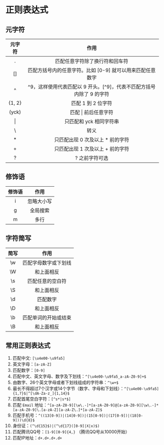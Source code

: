 # 正则表达式

## 元字符

| 元字符 |                                 作用                                 |
| :----: | :------------------------------------------------------------------: |
|   .    |                    匹配任意字符除了换行符和回车符                    |
|   []   |      匹配方括号内的任意字符。比如 [0-9] 就可以用来匹配任意数字       |
|   ^    | ^9，这样使用代表匹配以 9 开头。[^9]，代表不匹配方括号内除了 9 的字符 |
| {1, 2} |                          匹配 1 到 2 位字符                          |
| (yck)  |                         匹配 \| 前后任意字符                         |
|   \|   |                       只匹配和 yck 相同字符串                        |
|   \    |                                 转义                                 |
|   \*   |                  只匹配出现 0 次及以上 \* 前的字符                   |
|   +    |                   只匹配出现 1 次及以上 + 前的字符                   |
|   ?    |                            ? 之前字符可选                            |

## 修饰语

| 修饰语 |    作用    |
| :----: | :--------: |
|   i    | 忽略大小写 |
|   g    |  全局搜索  |
|   m    |    多行    |

## 字符简写

| 简写 |         作用         |
| :--: | :------------------: |
|  \w  | 匹配字母数字或下划线 |
|  \W  |      和上面相反      |
|  \s  |   匹配任意的空白符   |
|  \S  |      和上面相反      |
|  \d  |       匹配数字       |
|  \D  |      和上面相反      |
|  \b  | 匹配单词的开始或结束 |
|  \B  |      和上面相反      |

## 常用正则表达式

1. 匹配中文: `[\u4e00-\u9fa5]`
2. 英文字母：`[a-zA-Z]`
3. 匹配数字：`[0-9]`
4. 匹配中文、英文字母、数字及下划线：`^[\u4e00-\u9fa5_a-zA-Z0-9]+$`
5. 由数字、26个英文字母或者下划线组成的字符串：`^\w+$`
6. 最长不得超过7个汉字或14个字节（数字、字母和下划线）：`^[\u4e00-\u9fa5]{1,7}$|^[\dA-Za-z_]{1,14}$`
7. 匹配首尾空白字符：`[^s*|s*$]`
8. 匹配 `Email` 地址：`^[a-zA-Z0-9][\w\.-]*[a-zA-Z0-9]@[a-zA-Z0-9][\w\.-]*[a-zA-Z0-9]\.[a-zA-Z][a-zA-Z\.]*[a-zA-Z]$`
9. 匹配手机号：`^((13[0-9])|(14[0-9])|(15[0-9])|(17[0-9])|(18[0-9]))\d{8}$`
10. 身份证：`(^\d{15}$)|(^\d{17}([0-9]|X|x)$)`
11. 匹配腾讯QQ号：`[1-9][0-9]{4,}` （腾讯QQ号从10000开始）
12. 匹配IP地址：`d+.d+.d+.d+`


